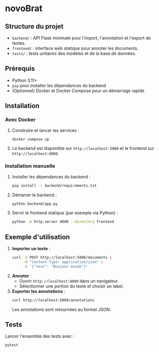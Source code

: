 # novoBrat

## Structure du projet
- `backend/` : API Flask minimale pour l'import, l'annotation et l'export de textes.
- `frontend/` : interface web statique pour annoter les documents.
- `tests/` : tests unitaires des modèles et de la base de données.

## Prérequis
- Python 3.11+
- `pip` pour installer les dépendances du backend
- (Optionnel) Docker et Docker Compose pour un démarrage rapide

## Installation
### Avec Docker
1. Construire et lancer les services :
   ```bash
   docker compose up
   ```
2. Le backend est disponible sur `http://localhost:5000` et le frontend sur `http://localhost:8080`.

### Installation manuelle
1. Installer les dépendances du backend :
   ```bash
   pip install -r backend/requirements.txt
   ```
2. Démarrer le backend :
   ```bash
   python backend/app.py
   ```
3. Servir le frontend statique (par exemple via Python) :
   ```bash
   python -m http.server 8080 --directory frontend
   ```

## Exemple d'utilisation
1. **Importer un texte** :
   ```bash
   curl -X POST http://localhost:5000/documents \
        -H "Content-Type: application/json" \
        -d '{"text": "Bonjour monde"}'
   ```
2. **Annoter** :
   - Ouvrir `http://localhost:8080` dans un navigateur.
   - Sélectionner une portion du texte et choisir un label.
3. **Exporter les annotations** :
   ```bash
   curl http://localhost:5000/annotations
   ```
   Les annotations sont retournées au format JSON.

## Tests
Lancer l'ensemble des tests avec :
```bash
pytest
```

